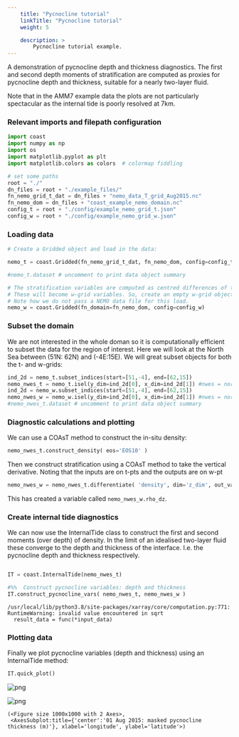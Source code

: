 ```yaml
---
    title: "Pycnocline tutorial"
    linkTitle: "Pycnocline tutorial"
    weight: 5

    description: >
        Pycnocline tutorial example.
---
```

A demonstration of pycnocline depth and thickness diagnostics. The first and second depth moments of stratification are computed as proxies for pycnocline depth and thickness, suitable for a nearly two-layer fluid.

Note that in the AMM7 example data the plots are not particularly spectacular as the internal tide is poorly resolved at 7km.

### Relevant imports and filepath configuration


```python
import coast
import numpy as np
import os
import matplotlib.pyplot as plt
import matplotlib.colors as colors  # colormap fiddling
```


```python
# set some paths
root = "./"
dn_files = root + "./example_files/"
fn_nemo_grid_t_dat = dn_files + "nemo_data_T_grid_Aug2015.nc"
fn_nemo_dom = dn_files + "coast_example_nemo_domain.nc"
config_t = root + "./config/example_nemo_grid_t.json"
config_w = root + "./config/example_nemo_grid_w.json"
```

### Loading data


```python
# Create a Gridded object and load in the data:

nemo_t = coast.Gridded(fn_nemo_grid_t_dat, fn_nemo_dom, config=config_t)
```


```python
#nemo_t.dataset # uncomment to print data object summary
```


```python
# The stratification variables are computed as centred differences of the t-grid variables. 
# These will become w-grid variables. So, create an empty w-grid object, to store stratification. 
# Note how we do not pass a NEMO data file for this load.
nemo_w = coast.Gridded(fn_domain=fn_nemo_dom, config=config_w)

```

### Subset the domain

We are not interested in the whole doman so it is computationally efficient to subset the data for the region of interest. Here we will look at the North Sea between (51N: 62N) and (-4E:15E).
We will great subset objects for both the t- and w-grids:


```python
ind_2d = nemo_t.subset_indices(start=[51,-4], end=[62,15])
nemo_nwes_t = nemo_t.isel(y_dim=ind_2d[0], x_dim=ind_2d[1]) #nwes = northwest european shelf
ind_2d = nemo_w.subset_indices(start=[51,-4], end=[62,15])
nemo_nwes_w = nemo_w.isel(y_dim=ind_2d[0], x_dim=ind_2d[1]) #nwes = northwest european shelf
#nemo_nwes_t.dataset # uncomment to print data object summary
```

### Diagnostic calculations and plotting 

We can use a COAsT method to construct the in-situ density:



```python
nemo_nwes_t.construct_density( eos='EOS10' )

```

Then we construct stratification using a COAsT method to take the vertical derivative. Noting that the inputs are on t-pts and the outputs are on w-pt


```python
nemo_nwes_w = nemo_nwes_t.differentiate( 'density', dim='z_dim', out_var_str='rho_dz', out_obj=nemo_nwes_w ) # --> sci_nwes_w.rho_dz

```

This has created a variable called `nemo_nwes_w.rho_dz`.

###  Create internal tide diagnostics

We can now use the InternalTide class to construct the first and second moments (over depth) of density. In the limit of an idealised two-layer fluid these converge to the depth and thickness of the interface. I.e. the pycnocline depth and thickness respectively.


```python

IT = coast.InternalTide(nemo_nwes_t)

#%%  Construct pycnocline variables: depth and thickness
IT.construct_pycnocline_vars( nemo_nwes_t, nemo_nwes_w )
```

    /usr/local/lib/python3.8/site-packages/xarray/core/computation.py:771: RuntimeWarning: invalid value encountered in sqrt
      result_data = func(*input_data)


### Plotting data

Finally we plot pycnocline variables (depth and thickness) using an InternalTide method:


```python
IT.quick_plot()

```


    
![png](/COAsT/pycnocline_tutorial_files/pycnocline_tutorial_17_0.png)
    



    
![png](/COAsT/pycnocline_tutorial_files/pycnocline_tutorial_17_1.png)
    





    (<Figure size 1000x1000 with 2 Axes>,
     <AxesSubplot:title={'center':'01 Aug 2015: masked pycnocline thickness (m)'}, xlabel='longitude', ylabel='latitude'>)


